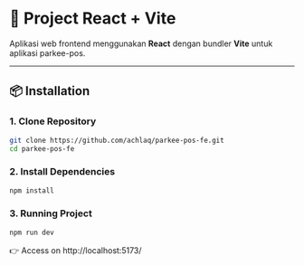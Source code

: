 # 🚀 Project React + Vite

Aplikasi web frontend menggunakan **React** dengan bundler **Vite** untuk aplikasi parkee-pos.

---

## 📦 Installation

### 1. Clone Repository
```bash
git clone https://github.com/achlaq/parkee-pos-fe.git
cd parkee-pos-fe
```

### 2. Install Dependencies
```bash
npm install
```

### 3. Running Project
```bash
npm run dev
```
👉 Access on http://localhost:5173/